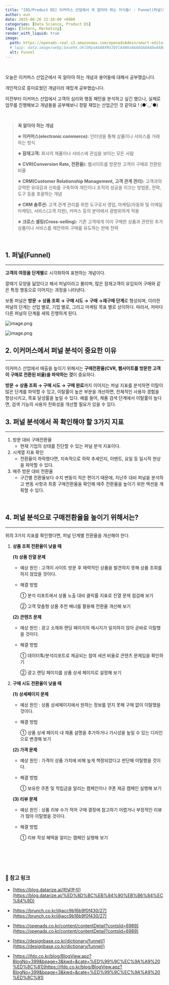 ```yaml
---
title: "[DS/Product DS] 이커머스 산업에서 꼭 알아야 하는 지식들! - Funnel(퍼널)의 이해와 적용 "
author: eun
date: 2025-06-26 22:26:00 +0900
categories: [Data Science, Product DS]
tags: [Intern, Marketing]
render_with_liquid: true
image:
  path: https://openads-real.s3.amazonaws.com/openadsAdmin/smart-editor/images/20210831152824881_ca585d82-9850-442c-b17f-0b9f0552bb50.jpg
  # lqip: data:image/webp;base64,UklGRpoAAABXRUJQVlA4WAoAAAAQAAAADwAABwAAQUxQSDIAAAARL0AmbZurmr57yyIiqE8oiG0bejIYEQTgqiDA9vqnsUSI6H+oAERp2HZ65qP/VIAWAFZQOCBCAAAA8AEAnQEqEAAIAAVAfCWkAALp8sF8rgRgAP7o9FDvMCkMde9PK7euH5M1m6VWoDXf2FkP3BqV0ZYbO6NA/VFIAAAA
  alt: Funnel
---
```


<br>


오늘은 이커머스 산업군에서 꼭 알아야 하는 개념과 용어들에 대해서 공부했습니다.

개인적으로 흥미로웠던 개념이라 재밌게 공부했습니다.

이전부터 이커머스 산업에서 고객의 심리와 행동 패턴을 분석하고 싶긴 했으나, 실제로 업무를 진행해보고 개념들을 공부해보니 정말 재밌는 산업군인 것 같아요 ! (●'◡'●)

<br>

> **꼭 알아야 하는 개념**
> 
> 
> **※ 이커머스(electronic commerce):** 인터넷을 통해 상품이나 서비스를 거래하는 방식
> 
> **※ 잠재고객:** 회사의 제품이나 서비스에 관심을 보이는 모든 사람
> 
> **※ CVR(Conversion Rate, 전환율):** 웹사이트를 방문한 고객이 구매로 전환된 비율
> 
> **※ CRM(Customer Relationship Management, 고객 관계 관리):** 고객과의 강력한 유대감과 신뢰를 구축하여 개인이나 조직의 성공을 이끄는 방법론, 전략, 도구 등을 포괄하는 개념
> 
> **※ CRM 솔루션:** 고객 관계 관리를 위한 도구로서 영업, 마케팅(자동화 및 이메일 마케팅), 서비스(고객 지원), 커머스 등의 분야에서 광범위하게 적용
> 
> **※ 크로스 셀링(Cross-selling):** 기존 고객에게 이미 구매한 상품과 관련된 추가 상품이나 서비스를 제안하여 구매를 유도하는 판매 전략
> 
<br>

## **1. 퍼널(Funnel)**

---

**고객의 여정을 단계별**로 시각화하여 표현하는 개념이다.

깔때기 모양을 닮았다고 해서 퍼널이라고 불리며, 많은 잠재고객이 유입되어 구매와 같은 특정 행동으로 이어지는 과정을 나타낸다.

보통 퍼널은 **방문 → 상품 조회 → 구매 시도 → 구매 →재구매 단계**로 형성되며, 이러한 퍼널의 단계는 산업 별로, 기업 별로, 그리고 마케팅 목표 별로 상이하다. 따라서, 저마다 다른 퍼널의 단계를 세워 진행하게 된다.

![image.png](https://ifdo.co.kr/viewHelpImage.apz?MTY4MTg1OTU1NCU3QiU3RA)

![image.png](https://openads-real.s3.amazonaws.com/openadsAdmin/smart-editor/images/20210831152824881_ca585d82-9850-442c-b17f-0b9f0552bb50.jpg)
<br>

## **2. 이커머스에서 퍼널 분석이 중요한 이유**

---

이커머스 산업에서 매출을 높이기 위해서는 **구매전환율(CVR, 웹사이트를 방문한 고객이 구매로 전환된 비율)을 파악하는 것**이 중요하다.

**방문 → 상품 조회 → 구매 시도 → 구매 완료**까지 이어지는 퍼널 지표를 분석하면 이탈이 많은 단계를 파악할 수 있고, 이탈률이 높은 부분을 개선하면, 전체적인 사용자 경험을 향상시키고, 목표 달성률을 높일 수 있다. 예를 들어, 제품 검색 단계에서 이탈률이 높다면, 검색 기능의 사용자 친화성을 개선할 필요가 있을 수 있다.
<br>

## **3. 퍼널 분석에서 꼭 확인해야 할 3가지 지표**

---

1. 방문 대비 구매전환율
    - 현재 기업의 상태를 진단할 수 있는 퍼널 분석 지표이다.
2. 시계열 지표 확인
    - 전환율이 하락했다면, 지속적으로 하락 추세인지, 이벤트, 요일 등 일시적 현상을 파악할 수 있다.
3. 매주 방문 대비 전환율
    - 구간별 전환율보다 수치 변동이 적은 편이기 때문에, 지난주 대비 퍼널을 분석하고 변동 사항과 최종 구매전환율을 확인해 매주 전환율을 높이기 위한 액션을 계획할 수 있다.
<br>

## **4. 퍼널 분석으로 구매전환율을 높이기 위해서는?**

---

위의 3가지 지표를 확인했다면, 퍼널 단계별 전환율을 개선해야 한다.

1. **상품 조회 전환율이 낮을 때**
    
    **(1) 상품 진열 문제**
    
    - 예상 원인 : 고객이 사이트 방문 후 매력적인 상품을 발견하지 못해 상품 조회를 하지 않았을 것이다.
    - 해결 방법
        
        ① 분석 리포트에서 상품 노출 대비 클릭률 지표로 진열 문제 점검해 보기
        
        ② 고객 맞춤형 상품 추천 배너를 활용해 전환율 개선해 보기
        
    
    **(2)** **콘텐츠 문제**
    
    - 예상 원인 : 광고 소재와 랜딩 페이지의 메시지가 일치하지 않아 곧바로 이탈했을 것이다.
    - 해결 방법
        
        ① 데이터톡/분석리포트로 제공되는 참여 세션 비율로 콘텐츠 문제임을 확인하기
        
        ② 광고 랜딩 페이지를 상품 상세 페이지로 설정해 보기
        
2. **구매 시도 전환율이 낮을 때**
    
    **(1) 상세페이지 문제**
    
    - 예상 원인 : 상품 상세페이지에서 원하는 정보를 얻지 못해 구매 없이 이탈했을 것이다.
    - 해결 방법
        
        ① 상품 상세 페이지 내 제품 설명을 추가하거나 가시성을 높일 수 있는 디자인으로 변경해 보기
        
    
    **(2) 가격 문제**
    
    - 예상 원인 : 가격이 상품 가치에 비해 높게 책정되었다고 판단해 이탈했을 것이다.
    - 해결 방법
        
        ① 보유한 쿠폰 및 적립금을 알리는 캠페인이나 쿠폰 제공 캠페인 실행해 보기
        
    
    **(3) 리뷰 문제**
    
    - 예상 원인 : 상품 리뷰 수가 적어 구매 결정에 참고하기 어렵거나 부정적인 리뷰가 많아 이탈했을 것이다.
    - 해결 방법
        
        ① 리뷰 작성 혜택을 알리는 캠페인 실행해 보기
        

<br><br><br><br>

### 🔗 참고 링크

- [https://blog.datarize.ai/퍼널분석](https://blog.datarize.ai/%ED%8D%BC%EB%84%90%EB%B6%84%EC%84%9D)

- [https://brunch.co.kr/@acc9b16b9f0f430/27](https://brunch.co.kr/@acc9b16b9f0f430/27)

- [https://openads.co.kr/content/contentDetail?contsId=6989](https://openads.co.kr/content/contentDetail?contsId=6989)

- [https://designbase.co.kr/dictionary/funnel/](https://designbase.co.kr/dictionary/funnel/)

- [https://ifdo.co.kr/blog/BlogView.apz?BlogNo=399&bpage=3&kwd=&cate=%ED%99%9C%EC%9A%A9%20%ED%8C%81](https://ifdo.co.kr/blog/BlogView.apz?BlogNo=399&bpage=3&kwd=&cate=%ED%99%9C%EC%9A%A9%20%ED%8C%81)